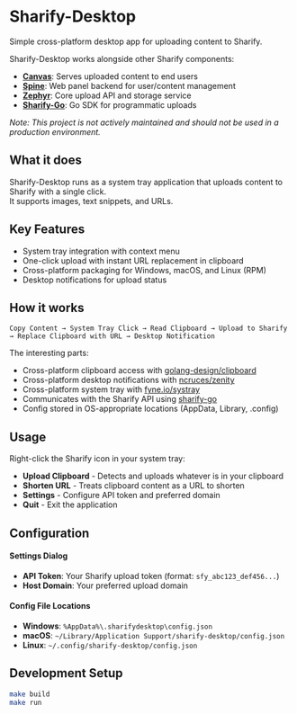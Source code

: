 # Sharify-Desktop
Simple cross-platform desktop app for uploading content to Sharify.

Sharify-Desktop works alongside other Sharify components:
- **[Canvas](https://github.com/sharify-labs/canvas)**: Serves uploaded content to end users
- **[Spine](https://github.com/sharify-labs/spine)**: Web panel backend for user/content management
- **[Zephyr](https://github.com/sharify-labs/zephyr)**: Core upload API and storage service
- **[Sharify-Go](https://github.com/sharify-labs/sharify-go)**: Go SDK for programmatic uploads

_Note: This project is not actively maintained and should not be used in a production environment._

## What it does

Sharify-Desktop runs as a system tray application that uploads content to Sharify with a single click.<br>
It supports images, text snippets, and URLs.

## Key Features
- System tray integration with context menu
- One-click upload with instant URL replacement in clipboard
- Cross-platform packaging for Windows, macOS, and Linux (RPM)
- Desktop notifications for upload status

## How it works

```
Copy Content → System Tray Click → Read Clipboard → Upload to Sharify → Replace Clipboard with URL → Desktop Notification
```

The interesting parts:
- Cross-platform clipboard access with [golang-design/clipboard](https://github.com/golang-design/clipboard)
- Cross-platform desktop notifications with [ncruces/zenity](https://github.com/ncruces/zenity)
- Cross-platform system tray with [fyne.io/systray](https://github.com/fyne-io/systray)
- Communicates with the Sharify API using [sharify-go](https://github.com/sharify-labs/sharify-go)
- Config stored in OS-appropriate locations (AppData, Library, .config)

## Usage
Right-click the Sharify icon in your system tray:
- **Upload Clipboard** - Detects and uploads whatever is in your clipboard
- **Shorten URL** - Treats clipboard content as a URL to shorten
- **Settings** - Configure API token and preferred domain
- **Quit** - Exit the application

## Configuration

#### Settings Dialog
- **API Token**: Your Sharify upload token (format: `sfy_abc123_def456...`)
- **Host Domain**: Your preferred upload domain

#### Config File Locations
- **Windows**: `%AppData%\.sharifydesktop\config.json`
- **macOS**: `~/Library/Application Support/sharify-desktop/config.json`
- **Linux**: `~/.config/sharify-desktop/config.json`

## Development Setup
```bash
make build
make run
```